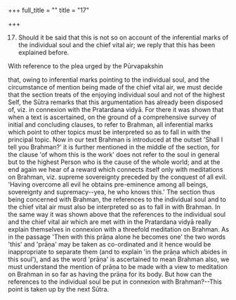 +++
full_title = ""
title = "17"

+++


17. Should it be said that this is not so on account of the inferential marks of the individual soul and the chief vital air; we reply that this has been explained before.

With reference to the plea urged by the Pūrvapakshin

that, owing to inferential marks pointing to the individual soul, and the circumstance of mention being made of the chief vital air, we must decide that the section treats of the enjoying individual soul and not of the highest Self, the Sūtra remarks that this argumentation has already been disposed of, viz. in connexion with the Pratardana vidyā. For there it was shown that when a text is ascertained, on the ground of a comprehensive survey of initial and concluding clauses, to refer to Brahman, all inferential marks which point to other topics must be interpreted so as to fall in with the principal topic. Now in our text Brahman is introduced at the outset 'Shall I tell you Brahman?' it is further mentioned in the middle of the section, for the clause 'of whom this is the work' does not refer to the soul in general but to the highest Person who is the cause of the whole world; and at the end again we hear of a reward which connects itself only with meditations on Brahman, viz. supreme sovereignty preceded by the conquest of all evil. 'Having overcome all evil he obtains pre-eminence among all beings, sovereignty and supremacy--yea, he who knows this.' The section thus being concerned with Brahman, the references to the individual soul and to the chief vital air must also be interpreted so as to fall in with Brahman. In the same way it was shown above that the references to the individual soul and the chief vital air which are met with in the Pratardana vidyā really explain themselves in connexion with a threefold meditation on Brahman. As in the passage 'Then with this prāṇa alone he becomes one' the two words 'this' and 'prāṇa' may be taken as co-ordinated and it hence would be inappropriate to separate them (and to explain 'in the prāṇa which abides in this soul'), and as the word 'prāṇa' is ascertained to mean Brahman also, we must understand the mention of prāṇa to be made with a view to meditation on Brahman in so far as having the prāṇa for its body. But how can the references to the individual soul be put in connexion with Brahman?--This point is taken up by the next Sūtra.

